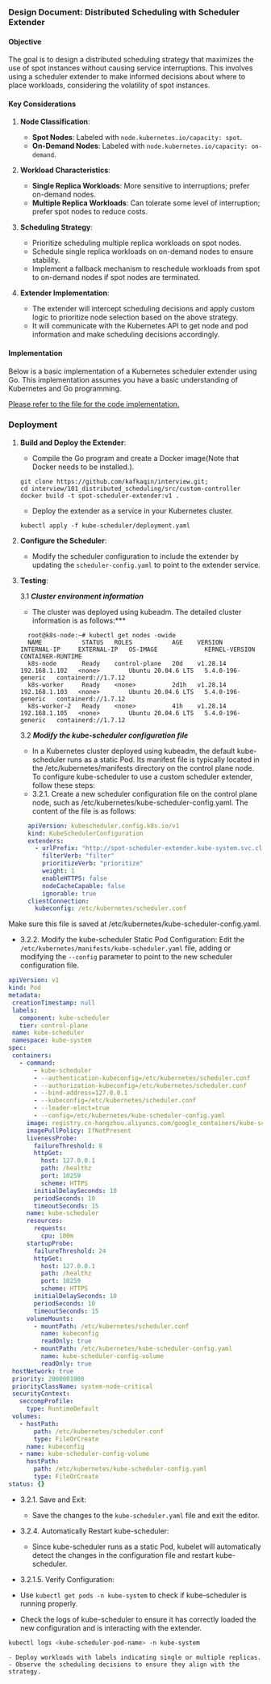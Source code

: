 
### Design Document: Distributed Scheduling with Scheduler Extender

#### Objective
The goal is to design a distributed scheduling strategy that maximizes the use of spot instances without causing service interruptions. This involves using a scheduler extender to make informed decisions about where to place workloads, considering the volatility of spot instances.

#### Key Considerations
1. **Node Classification**:
    - **Spot Nodes**: Labeled with `node.kubernetes.io/capacity: spot`.
    - **On-Demand Nodes**: Labeled with `node.kubernetes.io/capacity: on-demand`.

2. **Workload Characteristics**:
    - **Single Replica Workloads**: More sensitive to interruptions; prefer on-demand nodes.
    - **Multiple Replica Workloads**: Can tolerate some level of interruption; prefer spot nodes to reduce costs.

3. **Scheduling Strategy**:
    - Prioritize scheduling multiple replica workloads on spot nodes.
    - Schedule single replica workloads on on-demand nodes to ensure stability.
    - Implement a fallback mechanism to reschedule workloads from spot to on-demand nodes if spot nodes are terminated.

4. **Extender Implementation**:
    - The extender will intercept scheduling decisions and apply custom logic to prioritize node selection based on the above strategy.
    - It will communicate with the Kubernetes API to get node and pod information and make scheduling decisions accordingly.

#### Implementation

Below is a basic implementation of a Kubernetes scheduler extender using Go. This implementation assumes you have a basic understanding of Kubernetes and Go programming.

[Please refer to the file for the code implementation.](./main.go)

### Deployment

1. **Build and Deploy the Extender**:
    - Compile the Go program and create a Docker image(Note that Docker needs to be installed.).
    ```
    git clone https://github.com/kafkaqin/interview.git;
    cd interview/101_distributed_scheduling/src/custom-controller
    docker build -t spot-scheduler-extender:v1 .
    ```
    - Deploy the extender as a service in your Kubernetes cluster.
    ```shell
    kubectl apply -f kube-scheduler/deployment.yaml
    ```

2. **Configure the Scheduler**:
    - Modify the scheduler configuration to include the extender by updating the `scheduler-config.yaml` to point to the extender service.

3. **Testing**:

    3.1 ***Cluster environment information***
    - The cluster was deployed using kubeadm. The detailed cluster information is as follows:***
    ```
      root@k8s-node:~# kubectl get nodes -owide 
      NAME           STATUS   ROLES           AGE    VERSION    INTERNAL-IP     EXTERNAL-IP   OS-IMAGE             KERNEL-VERSION      CONTAINER-RUNTIME
      k8s-node       Ready    control-plane   20d    v1.28.14   192.168.1.102   <none>        Ubuntu 20.04.6 LTS   5.4.0-196-generic   containerd://1.7.12
      k8s-worker     Ready    <none>          2d1h   v1.28.14   192.168.1.103   <none>        Ubuntu 20.04.6 LTS   5.4.0-196-generic   containerd://1.7.12
      k8s-worker-2   Ready    <none>          41h    v1.28.14   192.168.1.105   <none>        Ubuntu 20.04.6 LTS   5.4.0-196-generic   containerd://1.7.12
    ```
    3.2 ***Modify the kube-scheduler configuration file***
     - In a Kubernetes cluster deployed using kubeadm, the default kube-scheduler runs as a static Pod. Its manifest file is typically located in the /etc/kubernetes/manifests directory on the control plane node. To configure kube-scheduler to use a custom scheduler extender, follow these steps:
    - 3.2.1. Create a new scheduler configuration file on the control plane node, such as /etc/kubernetes/kube-scheduler-config.yaml. The content of the file is as follows:

    ```yaml
      apiVersion: kubescheduler.config.k8s.io/v1
      kind: KubeSchedulerConfiguration
      extenders:
        - urlPrefix: "http://spot-scheduler-extender.kube-system.svc.cluster.local"
          filterVerb: "filter"
          prioritizeVerb: "prioritize"
          weight: 1
          enableHTTPS: false
          nodeCacheCapable: false
          ignorable: true
      clientConnection:
        kubeconfig: /etc/kubernetes/scheduler.conf
   ```

  Make sure this file is saved at /etc/kubernetes/kube-scheduler-config.yaml.
   - 3.2.2. Modify the kube-scheduler Static Pod Configuration:
     Edit the `/etc/kubernetes/manifests/kube-scheduler.yaml` file, adding or modifying the `--config` parameter to point to the new scheduler configuration file.

   ```yaml
  apiVersion: v1
  kind: Pod
  metadata:
    creationTimestamp: null
    labels:
      component: kube-scheduler
      tier: control-plane
    name: kube-scheduler
    namespace: kube-system
  spec:
    containers:
      - command:
          - kube-scheduler
          - --authentication-kubeconfig=/etc/kubernetes/scheduler.conf
          - --authorization-kubeconfig=/etc/kubernetes/scheduler.conf
          - --bind-address=127.0.0.1
          - --kubeconfig=/etc/kubernetes/scheduler.conf
          - --leader-elect=true
          - --config=/etc/kubernetes/kube-scheduler-config.yaml
        image: registry.cn-hangzhou.aliyuncs.com/google_containers/kube-scheduler:v1.28.0
        imagePullPolicy: IfNotPresent
        livenessProbe:
          failureThreshold: 8
          httpGet:
            host: 127.0.0.1
            path: /healthz
            port: 10259
            scheme: HTTPS
          initialDelaySeconds: 10
          periodSeconds: 10
          timeoutSeconds: 15
        name: kube-scheduler
        resources:
          requests:
            cpu: 100m
        startupProbe:
          failureThreshold: 24
          httpGet:
            host: 127.0.0.1
            path: /healthz
            port: 10259
            scheme: HTTPS
          initialDelaySeconds: 10
          periodSeconds: 10
          timeoutSeconds: 15
        volumeMounts:
          - mountPath: /etc/kubernetes/scheduler.conf
            name: kubeconfig
            readOnly: true
          - mountPath: /etc/kubernetes/kube-scheduler-config.yaml
            name: kube-scheduler-config-volume
            readOnly: true
    hostNetwork: true
    priority: 2000001000
    priorityClassName: system-node-critical
    securityContext:
      seccompProfile:
        type: RuntimeDefault
    volumes:
      - hostPath:
          path: /etc/kubernetes/scheduler.conf
          type: FileOrCreate
        name: kubeconfig
      - name: kube-scheduler-config-volume
        hostPath:
          path: /etc/kubernetes/kube-scheduler-config.yaml
          type: FileOrCreate
  status: {}
   ```
 - 3.2.1. Save and Exit:
   - Save the changes to the `kube-scheduler.yaml` file and exit the editor.

 - 3.2.4. Automatically Restart kube-scheduler:
   - Since kube-scheduler runs as a static Pod, kubelet will automatically detect the changes in the configuration file and restart kube-scheduler.

  - 3.2.1.5. Verify Configuration:
  - Use `kubectl get pods -n kube-system` to check if kube-scheduler is running properly.
  - Check the logs of kube-scheduler to ensure it has correctly loaded the new configuration and is interacting with the extender.

```bash
kubectl logs <kube-scheduler-pod-name> -n kube-system
```


    - Deploy workloads with labels indicating single or multiple replicas.
    - Observe the scheduling decisions to ensure they align with the strategy.
